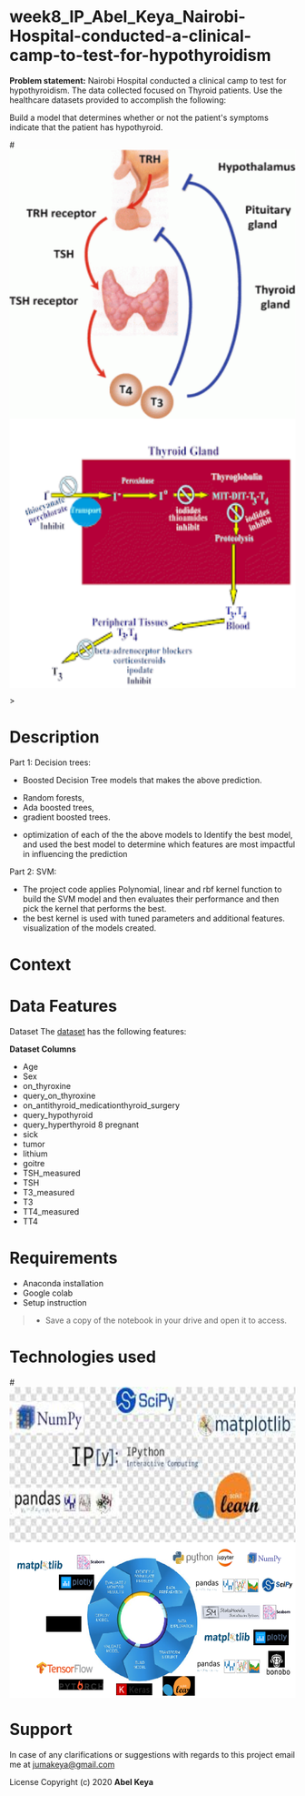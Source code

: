 # week8_IP_Abel_Keya_Nairobi-Hospital-conducted-a-clinical-camp-to-test-for-hypothyroidism

**Problem statement:** Nairobi Hospital conducted a clinical camp to test for hypothyroidism. The data collected focused on Thyroid patients. Use the healthcare datasets provided to accomplish the following:  

Build a model that determines whether or not the patient's symptoms indicate that the patient has hypothyroid.

<p>
  # <img src="thyroid-2.gif" width="900" height="473" align="center">
  
  <img src="thyroidreg2.jpeg" width="900" height="473" align="center">
  </p>
>

# Description

>
Part 1: Decision trees:

- Boosted Decision Tree models that makes the above prediction. 
* Random forests,
* Ada boosted trees,
* gradient boosted trees.
- optimization of each of the the above models to Identify the best model, and used the best model to determine which features are most impactful in influencing the prediction

Part 2: SVM:

- The project code applies Polynomial, linear and rbf kernel function to build the SVM model and then evaluates their performance and then  pick the kernel that performs the best. 
- the best kernel is  used with tuned parameters and  additional features. 
visualization of  the models created. 
>

>
# Context

>

# Data Features

Dataset
The [dataset](https://github.com/abel-keya/week_7_IP_Abel_Keya_hass_consulting-_company_with_quantile_and__regularization_based_regression_tech/blob/master/Independent%20Project%20Week%207%20-%20house_data.csv) has the following features:

**Dataset Columns**
* Age
* Sex
* on_thyroxine
* query_on_thyroxine
* on_antithyroid_medicationthyroid_surgery
* query_hypothyroid
* query_hyperthyroid
8 pregnant
* sick
* tumor
* lithium
* goitre
* TSH_measured
* TSH
* T3_measured
* T3
* TT4_measured
* TT4
>
# Requirements
* Anaconda installation
* Google colab
* Setup instruction
> * Save a copy of the notebook in your drive and open it to access.
# Technologies used
<p>
 # <img src="tech4.jpg" width="850" height="273" align="center" alt="DS" title="Requirements" />
  <img src="tech1.png" width="850" height="273" align="center" alt="DS" title="Requirements" />
</p>

# Support
In case of any clarifications or suggestions with regards to this project email me at jumakeya@gmail.com

License
Copyright (c) 2020 **Abel Keya**
